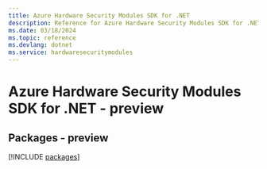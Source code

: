 ```yaml
---
title: Azure Hardware Security Modules SDK for .NET
description: Reference for Azure Hardware Security Modules SDK for .NET
ms.date: 03/18/2024
ms.topic: reference
ms.devlang: dotnet
ms.service: hardwaresecuritymodules
---
```

# Azure Hardware Security Modules SDK for .NET - preview
## Packages - preview
[!INCLUDE [packages](hardware-security-modules-index.md)]